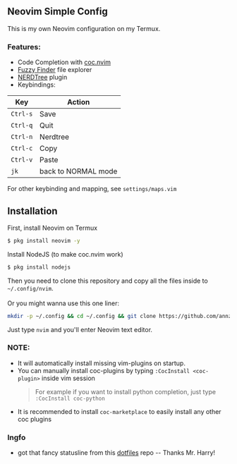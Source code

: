 ## Neovim Simple Config
This is my own Neovim configuration on my Termux.<br>
### Features:
* Code Completion with [coc.nvim](https://github.com/neoclide/coc.nvim)
* [Fuzzy Finder](https://github.com/junegunn/fzf) file explorer
* [NERDTree](https://github.com/preservim/nerdtree) plugin
* Keybindings:

|Key|Action|
|--|--|
| `Ctrl-s` | Save |
| `Ctrl-q` | Quit |
| `Ctrl-n` | Nerdtree |
| `Ctrl-c` | Copy |
| `Ctrl-v` | Paste |
| `jk` | back to NORMAL mode |

For other keybinding and mapping, see `settings/maps.vim`

## Installation
First, install Neovim on Termux
```bash
$ pkg install neovim -y
```
Install NodeJS (to make coc.nvim work)
```bash
$ pkg install nodejs
```
Then you need to clone this repository and copy all the files inside to `~/.config/nvim`.<br><br>
Or you might wanna use this one liner:
```bash
mkdir -p ~/.config && cd ~/.config && git clone https://github.com/annzc/nvim.git
```
Just type `nvim` and you'll enter Neovim text editor.
### NOTE:
- It will automatically install missing vim-plugins on startup.
- You can manually install coc-plugins by typing `:CocInstall <coc-plugin>` inside vim session
   > For example if you want to install python completion, just type `:CocInstall coc-python`
- It is recommended to install `coc-marketplace` to easily install any other coc plugins
### Ingfo
* got that fancy statusline from this [dotfiles](https://github.com/owl4ce/dotfiles) repo -- Thanks Mr. Harry!
